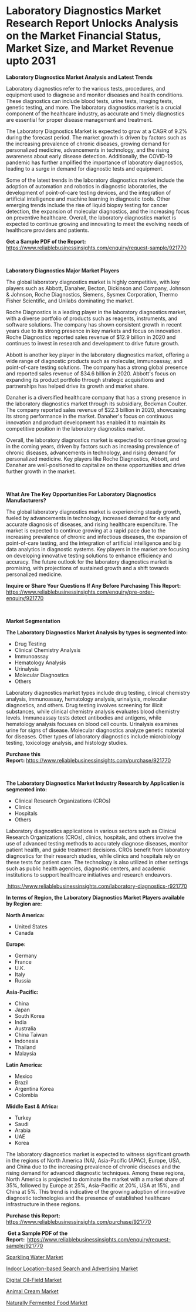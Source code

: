 <p><h1>Laboratory Diagnostics Market Research Report Unlocks Analysis on the Market Financial Status, Market Size, and Market Revenue upto 2031</h1></p><p><strong>Laboratory Diagnostics Market Analysis and Latest Trends</strong></p>
<p><p>Laboratory diagnostics refer to the various tests, procedures, and equipment used to diagnose and monitor diseases and health conditions. These diagnostics can include blood tests, urine tests, imaging tests, genetic testing, and more. The laboratory diagnostics market is a crucial component of the healthcare industry, as accurate and timely diagnostics are essential for proper disease management and treatment.</p><p>The Laboratory Diagnostics Market is expected to grow at a CAGR of 9.2% during the forecast period. The market growth is driven by factors such as the increasing prevalence of chronic diseases, growing demand for personalized medicine, advancements in technology, and the rising awareness about early disease detection. Additionally, the COVID-19 pandemic has further amplified the importance of laboratory diagnostics, leading to a surge in demand for diagnostic tests and equipment.</p><p>Some of the latest trends in the laboratory diagnostics market include the adoption of automation and robotics in diagnostic laboratories, the development of point-of-care testing devices, and the integration of artificial intelligence and machine learning in diagnostic tools. Other emerging trends include the rise of liquid biopsy testing for cancer detection, the expansion of molecular diagnostics, and the increasing focus on preventive healthcare. Overall, the laboratory diagnostics market is expected to continue growing and innovating to meet the evolving needs of healthcare providers and patients.</p></p>
<p><strong>Get a Sample PDF of the Report:&nbsp;</strong> <a href="https://www.reliablebusinessinsights.com/enquiry/request-sample/921770">https://www.reliablebusinessinsights.com/enquiry/request-sample/921770</a></p>
<p>&nbsp;</p>
<p><strong>Laboratory Diagnostics Major Market Players</strong></p>
<p><p>The global laboratory diagnostics market is highly competitive, with key players such as Abbott, Danaher, Becton, Dickinson and Company, Johnson & Johnson, Roche Diagnostics, Siemens, Sysmex Corporation, Thermo Fisher Scientific, and Unilabs dominating the market.</p><p>Roche Diagnostics is a leading player in the laboratory diagnostics market, with a diverse portfolio of products such as reagents, instruments, and software solutions. The company has shown consistent growth in recent years due to its strong presence in key markets and focus on innovation. Roche Diagnostics reported sales revenue of $12.9 billion in 2020 and continues to invest in research and development to drive future growth.</p><p>Abbott is another key player in the laboratory diagnostics market, offering a wide range of diagnostic products such as molecular, immunoassay, and point-of-care testing solutions. The company has a strong global presence and reported sales revenue of $34.6 billion in 2020. Abbott's focus on expanding its product portfolio through strategic acquisitions and partnerships has helped drive its growth and market share.</p><p>Danaher is a diversified healthcare company that has a strong presence in the laboratory diagnostics market through its subsidiary, Beckman Coulter. The company reported sales revenue of $22.3 billion in 2020, showcasing its strong performance in the market. Danaher's focus on continuous innovation and product development has enabled it to maintain its competitive position in the laboratory diagnostics market.</p><p>Overall, the laboratory diagnostics market is expected to continue growing in the coming years, driven by factors such as increasing prevalence of chronic diseases, advancements in technology, and rising demand for personalized medicine. Key players like Roche Diagnostics, Abbott, and Danaher are well-positioned to capitalize on these opportunities and drive further growth in the market.</p></p>
<p>&nbsp;</p>
<p><strong>What Are The Key Opportunities For Laboratory Diagnostics Manufacturers?</strong></p>
<p><p>The global laboratory diagnostics market is experiencing steady growth, fueled by advancements in technology, increased demand for early and accurate diagnosis of diseases, and rising healthcare expenditure. The market is expected to continue growing at a rapid pace due to the increasing prevalence of chronic and infectious diseases, the expansion of point-of-care testing, and the integration of artificial intelligence and big data analytics in diagnostic systems. Key players in the market are focusing on developing innovative testing solutions to enhance efficiency and accuracy. The future outlook for the laboratory diagnostics market is promising, with projections of sustained growth and a shift towards personalized medicine.</p></p>
<p><strong>Inquire or Share Your Questions If Any Before Purchasing This Report:</strong> <a href="https://www.reliablebusinessinsights.com/enquiry/pre-order-enquiry/921770">https://www.reliablebusinessinsights.com/enquiry/pre-order-enquiry/921770</a></p>
<p>&nbsp;</p>
<p><strong>Market Segmentation</strong></p>
<p><strong>The Laboratory Diagnostics Market Analysis by types is segmented into:</strong></p>
<p><ul><li>Drug Testing</li><li>Clinical Chemistry Analysis</li><li>Immunoassay</li><li>Hematology Analysis</li><li>Urinalysis</li><li>Molecular Diagnostics</li><li>Others</li></ul></p>
<p><p>Laboratory diagnostics market types include drug testing, clinical chemistry analysis, immunoassay, hematology analysis, urinalysis, molecular diagnostics, and others. Drug testing involves screening for illicit substances, while clinical chemistry analysis evaluates blood chemistry levels. Immunoassay tests detect antibodies and antigens, while hematology analysis focuses on blood cell counts. Urinalysis examines urine for signs of disease. Molecular diagnostics analyze genetic material for diseases. Other types of laboratory diagnostics include microbiology testing, toxicology analysis, and histology studies.</p></p>
<p><strong>Purchase this Report:&nbsp;</strong><a href="https://www.reliablebusinessinsights.com/purchase/921770">https://www.reliablebusinessinsights.com/purchase/921770</a></p>
<p>&nbsp;</p>
<p><strong>The Laboratory Diagnostics Market Industry Research by Application is segmented into:</strong></p>
<p><ul><li>Clinical Research Organizations (CROs)</li><li>Clinics</li><li>Hospitals</li><li>Others</li></ul></p>
<p><p>Laboratory diagnostics applications in various sectors such as Clinical Research Organizations (CROs), clinics, hospitals, and others involve the use of advanced testing methods to accurately diagnose diseases, monitor patient health, and guide treatment decisions. CROs benefit from laboratory diagnostics for their research studies, while clinics and hospitals rely on these tests for patient care. The technology is also utilized in other settings such as public health agencies, diagnostic centers, and academic institutions to support healthcare initiatives and research endeavors.</p></p>
<p><a href="https://www.reliablebusinessinsights.com/laboratory-diagnostics-r921770">&nbsp;https://www.reliablebusinessinsights.com/laboratory-diagnostics-r921770</a></p>
<p><strong>In terms of Region, the Laboratory Diagnostics Market Players available by Region are:</strong></p>
<p>
    <p> <strong> North America: </strong>
        <ul>
            <li>United States</li>
            <li>Canada</li>
        </ul>
        </p> 
    <p> <strong> Europe: </strong>
        <ul>
            <li>Germany</li>
            <li>France</li>
            <li>U.K.</li>
            <li>Italy</li>
            <li>Russia</li>
        </ul>
        </p> 
    <p> <strong> Asia-Pacific: </strong>
        <ul>
            <li>China</li>
            <li>Japan</li>
            <li>South Korea</li>
            <li>India</li>
            <li>Australia</li>
            <li>China Taiwan</li>
            <li>Indonesia</li>
            <li>Thailand</li>
            <li>Malaysia</li>
        </ul>
        </p> 
    <p> <strong> Latin America: </strong>
        <ul>
            <li>Mexico</li>
            <li>Brazil</li>
            <li>Argentina Korea</li>
            <li>Colombia</li>
        </ul>
        </p> 
    <p> <strong> Middle East & Africa: </strong>
        <ul>
            <li>Turkey</li>
            <li>Saudi</li>
            <li>Arabia</li>
            <li>UAE</li>
            <li>Korea</li>
        </ul>
    </p>
    </p>
<p><p>The laboratory diagnostics market is expected to witness significant growth in the regions of North America (NA), Asia-Pacific (APAC), Europe, USA, and China due to the increasing prevalence of chronic diseases and the rising demand for advanced diagnostic techniques. Among these regions, North America is projected to dominate the market with a market share of 35%, followed by Europe at 25%, Asia-Pacific at 20%, USA at 15%, and China at 5%. This trend is indicative of the growing adoption of innovative diagnostic technologies and the presence of established healthcare infrastructure in these regions.</p></p>
<p><strong>Purchase this Report: </strong><a href="https://www.reliablebusinessinsights.com/purchase/921770">https://www.reliablebusinessinsights.com/purchase/921770</a></p>
<p>&nbsp;<strong>Get a Sample PDF of the Report:&nbsp;&nbsp;</strong><a href="https://www.reliablebusinessinsights.com/enquiry/request-sample/921770">https://www.reliablebusinessinsights.com/enquiry/request-sample/921770</a></p>
<p><strong></strong></p>
<p><p><a href="https://medium.com/@adam.churchill89678/global-sparkling-water-industry-types-applications-market-players-regional-growth-analysis-and-d6acf3191b0f">Sparkling Water Market</a></p><p><a href="https://github.com/bushilahore52/Market-Research-Report-List-1/blob/main/indoor-location-based-search-and-advertising-market.md">Indoor Location-based Search and Advertising Market</a></p><p><a href="https://github.com/Valeridd446677/Market-Research-Report-List-2/blob/main/digital-oil-field-market.md">Digital Oil-Field Market</a></p><p><a href="https://medium.com/@zayunoz657456/global-animal-cream-market-size-and-market-trends-analysis-by-regional-outlook-competitive-fc2da2ff24b7">Animal Cream Market</a></p><p><a href="https://medium.com/@henrysullivan626/naturally-fermented-food-market-investigation-industry-evolution-and-forecast-till-2031-df634716df78">Naturally Fermented Food Market</a></p></p>